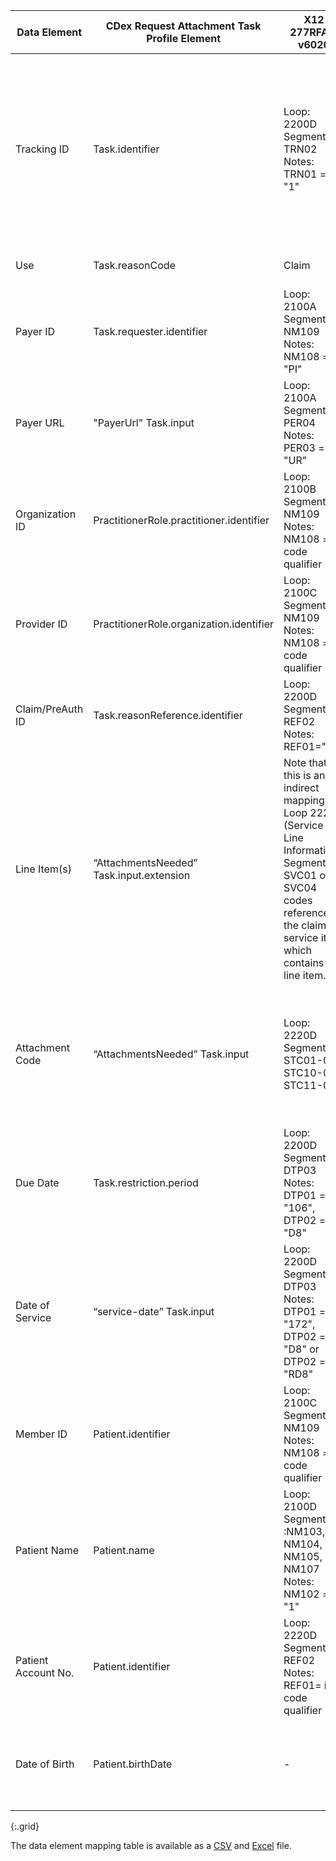 <!-- requests-277_278.md
  *****************************************************************************************************
  *                                  WARNING: DO NOT EDIT THIS FILE                                   *
  *                                                                                                   *
  * This file is generated by csv_to_markdown_tabler.ipynb. Any edits you make to this file will be   *
  * overwritten                                                                                       *
  * To change the contents of this file, edit input/images/data-element-mapping.csv                     *
  *****************************************************************************************************
  -->

| Data Element | CDex Request Attachment Task Profile Element | X12 277RFAI-v6020 | X12n 278 Response-v5010 | Request Attachments Comments |
|-------|-----|-------------------|------------------|--------------|
| Tracking ID | Task.identifier | Loop: 2200D Segment: TRN02 Notes: TRN01 = "1" | <span class="bg-success" markdown="1">Loop: 2000E - Patient Event Level or Loop: 2000F Service Level Segment: TRN02 Notes: TRN01 = “1”: Payer Supplied TRN01 = “2” : Provider Supplied (echoed back)</span><!-- new-content --> | Payer-assigned tracking/control number |
| Use | Task.reasonCode | Claim | Prior Auth | Choice of "claim" or "preauthorization" |
| Payer ID | Task.requester.identifier | Loop: 2100A Segment: NM109 Notes: NM108 = "PI" | Loop: 2010A Segment: NM109 Notes: NM108 = "PI" | Payer ID |
| Payer URL | "PayerUrl" Task.input | Loop: 2100A Segment: PER04 Notes: PER03 = "UR" | Loop: 2010A Segment: PER08 Notes: PER07 = "UR" | Payer endpoint where the attachments are submitted using the $submit-attachment operation |
| Organization ID | PractitionerRole.practitioner.identifier | Loop: 2100B Segment: NM109 Notes: NM108 = id code qualifier | Loop: 2010B Segment: NM109 Notes: NM101 = id code qualifier, NM102 = "2" | Organization of provider who submitted claim/prior authorization |
| Provider ID | PractitionerRole.organization.identifier | Loop: 2100C Segment: NM109 Notes: NM108 = id code qualifier | Loop: 2010EA Segment: NM109 Notes: NM101 = id code qualifier , NM102 = "1" | Provider who submitted claim/prior authorization |
| Claim/PreAuth ID | Task.reasonReference.identifier | Loop: 2200D Segment: REF02 Notes: REF01="X1" | Loop: 2000F Segment: TRN02 Notes: TRN01 ="1" or TRN01 ="2" | Provider-assigned claim/prior authorization ID |
| Line Item(s) | “AttachmentsNeeded” Task.input.extension | <span class="bg-success" markdown="1">Note that this is an indirect mapping: Loop 2220D (Service Line Information) Segment SVC01 or SVC04 codes reference the claim service item, which contains the line item.</span><!-- new-content --> | <span class="bg-success" markdown="1">Loop: 2000F Segment: HL01<!-- new-content --> | Claim/prior authorization line item numbers |
| <span class="bg-success" markdown="1">Attachment Code<!-- new-content --> | “AttachmentsNeeded” Task.input | Loop: 2220D Segments: STC01-02, STC10-02, STC11-02 | <span class="bg-success" markdown="1">Loop: 2000E - Patient Event Level or Loop: 2000F Service Level Segment: HI (LOINC) or Segment: PWK01 Report Type Codes <!-- new-content --> | <span class="bg-success" markdown="1">LOINC Attachment Code. For prior authorization, [X12] PWK01 Report Type Codes may also be used</span><!-- new-content -->. |
| Due Date | Task.restriction.period | Loop: 2200D Segment: DTP03 Notes: DTP01 = "106", DTP02 = "D8" | - | Deadline for submitting attachments to Payer |
| Date of Service | “service-date” Task.input | Loop: 2200D Segment: DTP03 Notes: DTP01 = "172", DTP02 = "D8" or DTP02 = "RD8" | Loop: 2000E (event level) or 2000F (line level) Segment: DTP03 Notes: DTP01="742" DTP02 = date format code | Date of service for claim/prior authorization |
| Member ID | Patient.identifier | Loop: 2100C Segment: NM109 Notes: NM108 = id code qualifier | Loop: 2010C Segment: NM109 Notes: NM108 = id code qualifier | Payer assigned patient identifier |
| Patient Name | Patient.name | Loop: 2100D Segments :NM103, NM104, NM105, NM107 Notes: NM102 = "1" | Loop: 2010C Segments: NM103, NM104 Notes: NM101 = id code qualifier | Patient demographic information for patient matching |
| Patient Account No. | Patient.identifier | Loop: 2220D Segments: REF02 Notes: REF01= id code qualifier | Loop: 2010C Segment: REF02 Notes: REF01 = "EJ" | Patient Account Number is a provider-assigned identifier |
| Date of Birth | Patient.birthDate | - | Loop: 2010C Segment: DMG02 Notes: DMG01 = date format code | Patient demographic information for patient matching |
{:.grid}

The data element mapping table is available as a [CSV](data-element-mapping.csv) and [Excel](data-element-mapping.xlsx) file.